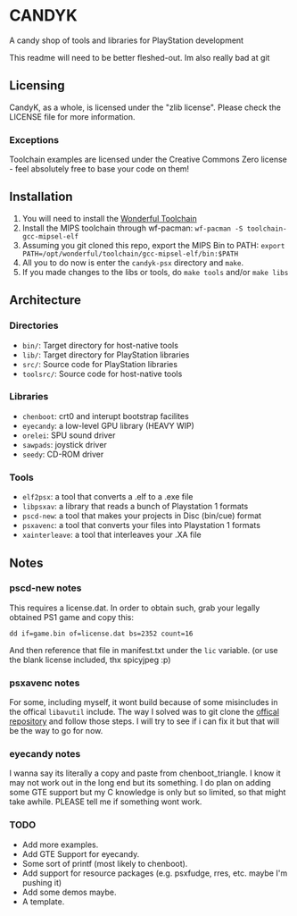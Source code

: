 # CANDYK
A candy shop of tools and libraries for PlayStation development

This readme will need to be better fleshed-out. Im also really bad at git

## Licensing

CandyK, as a whole, is licensed under the "zlib license". Please check the LICENSE file for more information.

### Exceptions

Toolchain examples are licensed under the Creative Commons Zero license - feel absolutely free to base your code on them!

## Installation

1. You will need to install the [Wonderful Toolchain](https://wonderful.asie.pl/docs/getting-started/)
2. Install the MIPS toolchain through wf-pacman: `wf-pacman -S toolchain-gcc-mipsel-elf`
3. Assuming you git cloned this repo, export the MIPS Bin to PATH: `export PATH=/opt/wonderful/toolchain/gcc-mipsel-elf/bin:$PATH`
4. All you to do now is enter the `candyk-psx` directory and `make`.
5. If you made changes to the libs or tools, do `make tools` and/or `make libs`


## Architecture

### Directories

* `bin/`: Target directory for host-native tools
* `lib/`: Target directory for PlayStation libraries
* `src/`: Source code for PlayStation libraries
* `toolsrc/`: Source code for host-native tools

### Libraries

* `chenboot`: crt0 and interupt bootstrap facilites
* `eyecandy`: a low-level GPU library (HEAVY WIP)
* `orelei`: SPU sound driver
* `sawpads`: joystick driver
* `seedy`: CD-ROM driver

### Tools

* `elf2psx`: a tool that converts a .elf to a .exe file
* `libpsxav`: a library that reads a bunch of Playstation 1 formats
* `pscd-new`: a tool that makes your projects in Disc (bin/cue) format
* `psxavenc`: a tool that converts your files into Playstation 1 formats
* `xainterleave`: a tool that interleaves your .XA file

## Notes

### pscd-new notes

This requires a license.dat. In order to obtain such, grab your legally obtained PS1 game and copy this:
```
dd if=game.bin of=license.dat bs=2352 count=16
```
And then reference that file in manifest.txt under the `lic` variable.
(or use the blank license included, thx spicyjpeg :p)

### psxavenc notes

For some, including myself, it wont build because of some misincludes in the offical `libavutil` include.
The way I solved was to git clone the [offical repository](https://github.com/WonderfulToolchain/psxavenc) and follow those steps.
I will try to see if i can fix it but that will be the way to go for now.

### eyecandy notes

I wanna say its literally a copy and paste from chenboot_triangle. I know it may not work out in the long end but its something.
I do plan on adding some GTE support but my C knowledge is only but so limited, so that might take awhile. PLEASE tell me if something wont work.

### TODO

* Add more examples.
* Add GTE Support for eyecandy.
* Some sort of printf (most likely to chenboot).
* Add support for resource packages (e.g. psxfudge, rres, etc. maybe I'm pushing it)
* Add some demos maybe.
* A template.
